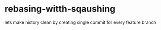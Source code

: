 # rebasing-witth-sqaushing
lets make history clean by creating single commit for every feature branch
